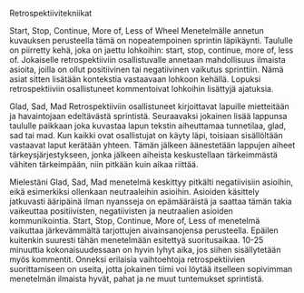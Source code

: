 Retrospektiivitekniikat

Start, Stop, Continue, More of, Less of Wheel
Menetelmälle annetun kuvauksen perusteella tämä on nopeatempoinen sprintin läpikäynti. Taululle on piirretty kehä, joka on jaettu lohkoihin: start, stop, continue, more of, less of. Jokaiselle retrospektiiviin osallistuvalle annetaan mahdollisuus ilmaista asioita, joilla on ollut positiivinen tai negatiivinen vaikutus sprinttiin. Nämä asiat sitten lisätään kontekstia vastaavaan lohkoon kehällä. Lopuksi retrospektiiviin osallistuneet kommentoivat lohkoihin lisättyjä ajatuksia.

Glad, Sad, Mad
Retrospektiiviin osallistuneet kirjoittavat lapuille mietteitään ja havaintojaan edeltävästä sprintistä. Seuraavaksi jokainen lisää lappunsa taululle paikkaan joka kuvastaa lapun tekstin aiheuttamaa tunnetilaa, glad, sad tai mad. Kun kaikki ovat osallistujat on käyty läpi, toisiaan sisällöltään vastaavat laput kerätään yhteen. Tämän jälkeen äänestetään lappujen aiheet tärkeysjärjestykseen, jonka jälkeen aiheista keskustellaan tärkeimmästä vähiten tärkeimpään, niin pitkään kuin aikaa riittää. 

Mielestäni Glad, Sad, Mad menetelmä keskittyy pitkälti negatiivisiin asioihin, eikä esimerkiksi ollenkaan neutraaleihin asioihin. Asioiden käsittely jatkuvasti ääripäinä ilman nyansseja on epämääräistä ja saattaa tämän takia vaikeuttaa positiivisten, negatiivisten ja neutraalien asioiden kommunikointia. Start, Stop, Continue, More of, Less of menetelmä vaikuttaa järkevämmältä tarjottujen aivainsanojensa perusteella. Epäilen kuitenkin suuresti tähän menetelmään esitettyä suoritusaikaa. 10-25 minuuttia kokonaisuudessaan on hyvin lyhyt aika, jos siihen sisällytetään myös kommentit. Onneksi erilaisia vaihtoehtoja retrospektiivien suorittamiseen on useita, jotta jokainen tiimi voi löytää itselleen sopivimman menetelmän ilmaista hyvät, pahat ja ne muut tuntemukset sprintistä.